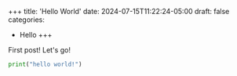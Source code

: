 +++
title: 'Hello World'
date: 2024-07-15T11:22:24-05:00
draft: false
categories:
  - Hello
+++

First post!  Let's go!

```python
print("hello world!")
```